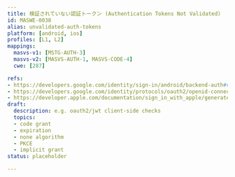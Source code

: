 ```yaml
---
title: 検証されていない認証トークン (Authentication Tokens Not Validated)
id: MASWE-0038
alias: unvalidated-auth-tokens
platform: [android, ios]
profiles: [L1, L2]
mappings:
  masvs-v1: [MSTG-AUTH-3]
  masvs-v2: [MASVS-AUTH-1, MASVS-CODE-4]
  cwe: [287]

refs:
- https://developers.google.com/identity/sign-in/android/backend-auth#verify-the-integrity-of-the-id-token
- https://developers.google.com/identity/protocols/oauth2/openid-connect#validatinganidtoken
- https://developer.apple.com/documentation/sign_in_with_apple/generate_and_validate_tokens
draft:
  description: e.g. oauth2/jwt client-side checks
  topics:
  - code grant
  - expiration
  - none algorithm
  - PKCE
  - implicit grant
status: placeholder

---
```


